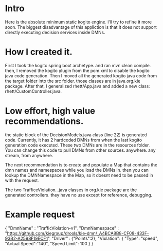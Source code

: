 # Intro

Here is the absolute minimum static kogito engine. I'll try to refine it more soon. 
The biggest disadvantage of this appliction is that it does not support directly executing decision services inside DMNs. 

# How I created it. 

First I took the kogito spring boot archetype. and ran mvn clean compile. then, I removed the kogito plugin from the pom.xml to disable the kogito java code generation. Then I moved all the generated kogito java code from the target folder into the src folder. those classes are in java.org.kie package. After that, I generalized rhett/App.java and added a new class: rhett/CustomController.java. 


# Low effort, high value recommendations. 

the static block of the DecisionModels.java class (line 22) is generated code. Currently, it has 2 hardcoded DMNs from when the last kogito generation code executed. These two DMNs are in the resources folder. You can change this code to pull DMNs from other sources. anywhere. any stream, from anywhere. 

The next recommendation is to create and populate a Map that contains the dmn names and namespaces while you load the DMNs in. then you can lookup the DMNNamespace in the Map, so it doesnt need to be passed in with the request. 

The two TrafficeViolation...java classes in org.kie package are the generated controllers. they have no use except for reference, debugging.

# Example request

{
    "DmnName" : "TrafficViolation-v1",
    "DmnNamespace" : "https://github.com/kiegroup/drools/kie-dmn/_A4BCA8B8-CF08-433F-93B2-A2598F19ECF1",
    "Driver" : {"Points":2},
       "Violation": {
           "Type": "speed",
           "Actual Speed":"140",
           "Speed Limit": 100
       }
}
